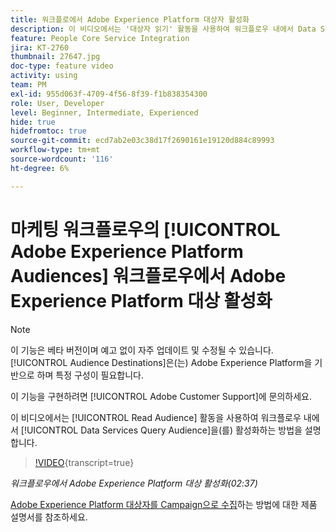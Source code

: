 ```yaml
---
title: 워크플로에서 Adobe Experience Platform 대상자 활성화
description: 이 비디오에서는 '대상자 읽기' 활동을 사용하여 워크플로우 내에서 Data Services 쿼리 대상자를 활성화하는 방법을 설명합니다.
feature: People Core Service Integration
jira: KT-2760
thumbnail: 27647.jpg
doc-type: feature video
activity: using
team: PM
exl-id: 955d063f-4709-4f56-8f39-f1b838354300
role: User, Developer
level: Beginner, Intermediate, Experienced
hide: true
hidefromtoc: true
source-git-commit: ecd7ab2e03c38d17f2690161e19120d884c89993
workflow-type: tm+mt
source-wordcount: '116'
ht-degree: 6%

---
```


# 마케팅 워크플로우의 [!UICONTROL Adobe Experience Platform Audiences] 워크플로우에서 Adobe Experience Platform 대상 활성화

>[!NOTE]
>
>이 기능은 베타 버전이며 예고 없이 자주 업데이트 및 수정될 수 있습니다. [!UICONTROL Audience Destinations]은(는) Adobe Experience Platform을 기반으로 하며 특정 구성이 필요합니다.
>
>이 기능을 구현하려면 [!UICONTROL Adobe Customer Support]에 문의하세요.

이 비디오에서는 [!UICONTROL Read Audience] 활동을 사용하여 워크플로우 내에서 [!UICONTROL Data Services Query Audience]을(를) 활성화하는 방법을 설명합니다.

>[!VIDEO](https://video.tv.adobe.com/v/34355?learn=on&captions=kor){transcript=true}

*워크플로우에서 Adobe Experience Platform 대상 활성화(02:37)*

[Adobe Experience Platform 대상자를 Campaign으로 수집](https://experienceleague.adobe.com/docs/campaign-standard/using/integrating-with-adobe-cloud/adobe-experience-platform/aep-sources-destinations/ingest-aep-data.html?lang=ko)하는 방법에 대한 제품 설명서를 참조하세요.
